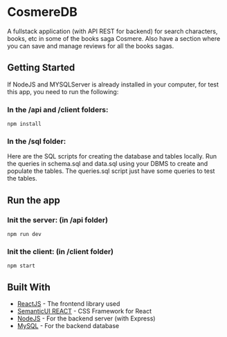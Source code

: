 # CosmereDB
A fullstack application (with API REST for backend) for search characters, books, etc in some of the books saga Cosmere.
Also have a section where you can save and manage reviews for all the books sagas.

## Getting Started
If NodeJS and MYSQLServer is already installed in your computer, for test this app, you need to run the following:

### In the /api and /client folders:
```
npm install
```
### In the /sql folder:
Here are the SQL scripts for creating the database and tables locally.
Run the queries in schema.sql and data.sql using your DBMS to create and populate the tables.
The queries.sql script just have some queries to test the tables.

## Run the app

### Init the server: (in /api folder)
```
npm run dev
```

### Init the client: (in /client folder)
```
npm start
```

## Built With

* [ReactJS](https://es.reactjs.org/) - The frontend library used
* [SemanticUI REACT](https://react.semantic-ui.com/) - CSS Framework for React
* [NodeJS](https://nodejs.org/es/) - For the backend server (with Express)
* [MySQL](https://www.mysql.com/) - For the backend database
